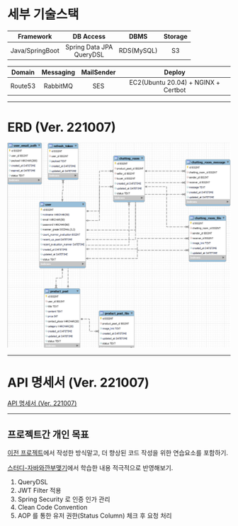 # 세부 기술스택

|    Framework    |           DB Access           |    DBMS     | Storage |
|:---------------:|:-----------------------------:|:-----------:|:-------:|
| Java/SpringBoot | Spring Data JPA <br> QueryDSL | RDS(MySQL)  |   S3    |


| Domain  | Messaging | MailSender |                Deploy               |
|:-------:|:---------:|:----------:|:-----------------------------------:|
| Route53 | RabbitMQ  |    SES     | EC2(Ubuntu 20.04) + NGINX + Certbot |

---

# ERD (Ver. 221007)
![](src/main/resources/erd/SUGO%20ERD-3.png)

---

# API 명세서 (Ver. 221007)
[API 명세서 (Ver. 221007)](https://diger.gitbook.io/untitled-1/)

---

## 프로젝트간 개인 목표

[이전 프로젝트](https://github.com/uswLectureEvaluation/Backend-Remaster)에서 작성한 방식말고, 더 향상된 코드 작성을 위한 연습요소를 포함하기.

[스터디-자바와깐부맺기](https://github.com/Be-GGanboo-With-Java)에서 학습한 내용 적극적으로 반영해보기.

1. QueryDSL
2. JWT Filter 적용
3. Spring Security 로 인증 인가 관리 
4. Clean Code Convention
5. AOP 를 통한 유저 권한(Status Column) 체크 후 요청 처리
